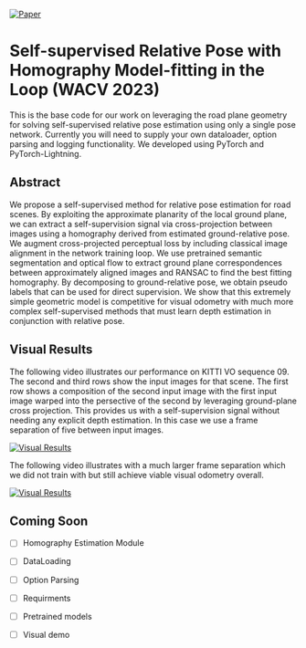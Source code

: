 [![Paper](https://img.shields.io/badge/paper-WACV2023-brightgreen)](https://openaccess.thecvf.com/content/WACV2023/html/Muller_Self-Supervised_Relative_Pose_With_Homography_Model-Fitting_in_the_Loop_WACV_2023_paper.html)

# Self-supervised Relative Pose with Homography Model-fitting in the Loop (WACV 2023)

This is the base code for our work on leveraging the road plane geometry
for solving self-supervised relative pose estimation using only a single
pose network. Currently you will need to supply your own dataloader, option 
parsing and logging functionality. We developed using PyTorch and PyTorch-Lightning.

## Abstract

We propose a self-supervised method for relative pose estimation for road scenes. By exploiting the approximate planarity of the local ground plane, we can extract a self-supervision signal via cross-projection between images using a homography derived from estimated ground-relative pose. We augment cross-projected perceptual loss by including classical image alignment in the network training loop. We use pretrained semantic segmentation and optical flow to extract ground plane correspondences between approximately aligned images and RANSAC to find the best fitting homography. By decomposing to ground-relative pose, we obtain pseudo labels that can be used for direct supervision. We show that this extremely simple geometric model is competitive for visual odometry with much more complex self-supervised methods that must learn depth estimation in conjunction with relative pose.

## Visual Results

The following video illustrates our performance on KITTI VO sequence 09. The second and third rows show the input images for that scene. The first row shows a composition of the second input image with the first input image warped into the persective of the second by leveraging ground-plane cross projection. This provides us with a self-supervision signal without needing any explicit depth estimation. In this case we use a frame separation of five between input images.

[![Visual Results](https://img.youtube.com/vi/VrLbDH8LTFc/0.jpg)](https://www.youtube.com/watch?v=VrLbDH8LTFc)

The following video illustrates with a much larger frame separation which we did not train with but still achieve viable visual odometry overall.

[![Visual Results](https://img.youtube.com/vi/DtA6ll8NtSg/0.jpg)](https://www.youtube.com/watch?v=DtA6ll8NtSg)

## Coming Soon

- [ ] Homography Estimation Module
- [ ] DataLoading
- [ ] Option Parsing
- [ ] Requirments
- [ ] Pretrained models
- [ ] Visual demo


